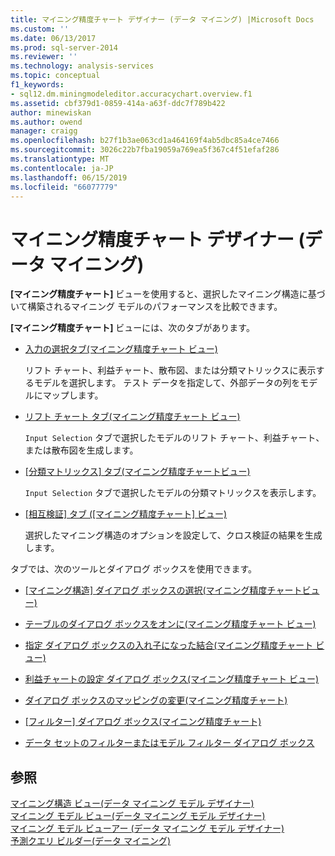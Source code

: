 ```yaml
---
title: マイニング精度チャート デザイナー (データ マイニング) |Microsoft Docs
ms.custom: ''
ms.date: 06/13/2017
ms.prod: sql-server-2014
ms.reviewer: ''
ms.technology: analysis-services
ms.topic: conceptual
f1_keywords:
- sql12.dm.miningmodeleditor.accuracychart.overview.f1
ms.assetid: cbf379d1-0859-414a-a63f-ddc7f789b422
author: minewiskan
ms.author: owend
manager: craigg
ms.openlocfilehash: b27f1b3ae063cd1a464169f4ab5dbc85a4ce7466
ms.sourcegitcommit: 3026c22b7fba19059a769ea5f367c4f51efaf286
ms.translationtype: MT
ms.contentlocale: ja-JP
ms.lasthandoff: 06/15/2019
ms.locfileid: "66077779"
---
```

# <a name="mining-accuracy-chart-designer-data-mining"></a>マイニング精度チャート デザイナー (データ マイニング)
  **[マイニング精度チャート]** ビューを使用すると、選択したマイニング構造に基づいて構築されるマイニング モデルのパフォーマンスを比較できます。  
  
 **[マイニング精度チャート]** ビューには、次のタブがあります。  
  
-   [入力の選択タブ&#40;マイニング精度チャート ビュー&#41;](input-selection-tab-mining-accuracy-chart-view.md)  
  
     リフト チャート、利益チャート、散布図、または分類マトリックスに表示するモデルを選択します。 テスト データを指定して、外部データの列をモデルにマップします。  
  
-   [リフト チャート タブ&#40;マイニング精度チャート ビュー&#41;](lift-chart-tab-mining-accuracy-chart-view.md)  
  
     `Input Selection` タブで選択したモデルのリフト チャート、利益チャート、または散布図を生成します。  
  
-   [[分類マトリックス] タブ&#40;マイニング精度チャートビュー&#41;](classification-matrix-tab-mining-accuracy-chart-view.md)  
  
     `Input Selection` タブで選択したモデルの分類マトリックスを表示します。  
  
-   [[相互検証] タブ ([マイニング精度チャート] ビュー)](cross-validation-tab-mining-accuracy-chart-view.md)  
  
     選択したマイニング構造のオプションを設定して、クロス検証の結果を生成します。  
  
 タブでは、次のツールとダイアログ ボックスを使用できます。  
  
-   [[マイニング構造] ダイアログ ボックスの選択&#40;マイニング精度チャートビュー&#41;](select-mining-structure-dialog-box-mining-accuracy-chart-view.md)  
  
-   [テーブルのダイアログ ボックスをオンに&#40;マイニング精度チャート ビュー&#41;](select-table-dialog-box-mining-accuracy-chart-view.md)  
  
-   [指定 ダイアログ ボックスの入れ子になった結合&#40;マイニング精度チャート ビュー&#41;](specify-nested-join-dialog-box-mining-accuracy-chart-view.md)  
  
-   [利益チャートの設定 ダイアログ ボックス&#40;マイニング精度チャート ビュー&#41;](profit-chart-settings-dialog-box-mining-accuracy-chart-view.md)  
  
-   [ダイアログ ボックスのマッピングの変更&#40;マイニング精度チャート&#41;](modify-mapping-dialog-box-mining-accuracy-chart.md)  
  
-   [[フィルター] ダイアログ ボックス&#40;マイニング精度チャート&#41;](filter-dialog-box-mining-accuracy-chart.md)  
  
-   [データ セットのフィルターまたはモデル フィルター ダイアログ ボックス](data-set-filter-or-model-filter-dialog-box.md)  
  
## <a name="see-also"></a>参照  
 [マイニング構造 ビュー&#40;データ マイニング モデル デザイナー&#41;](mining-structure-view-data-mining-model-designer.md)   
 [マイニング モデル ビュー&#40;データ マイニング モデル デザイナー&#41;](mining-models-view-data-mining-model-designer.md)   
 [マイニング モデル ビューアー (データ マイニング モデル デザイナー)](mining-model-viewers-data-mining-model-designer.md)   
 [予測クエリ ビルダー&#40;データ マイニング&#41;](prediction-query-builder-data-mining.md)  
  
  
